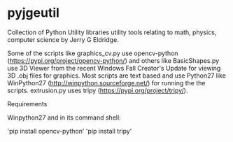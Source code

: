 # pyjgeutil
Collection of Python Utility libraries utility tools relating to math, physics, computer science by Jerry G Eldridge.

Some of the scripts like graphics_cv.py use opencv-python (https://pypi.org/project/opencv-python/) and others
like BasicShapes.py use 3D Viewer from the recent Windows Fall Creator's Update for viewing 3D .obj files for graphics.
Most scripts are text based and use Python27 like WinPython27 (http://winpython.sourceforge.net/) for running the
the scripts. extrusion.py uses tripy (https://pypi.org/project/tripy/).

Requirements

Winpython27 and in its command shell:

'pip install opencv-python'
'pip install tripy'
